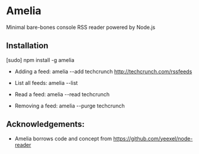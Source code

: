 Amelia
======

Minimal bare-bones console RSS reader powered by Node.js

Installation
------------

[sudo] npm install -g amelia

 - Adding a feed:
   amelia --add techcrunch http://techcrunch.com/rssfeeds

 - List all feeds:
   amelia --list

 - Read a feed:
   amelia --read techcrunch

 - Removing a feed:
   amelia --purge techcrunch

Acknowledgements:
-----------------

 - Amelia borrows code and concept from https://github.com/yeexel/node-reader
